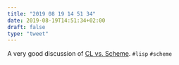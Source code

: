 ```yaml
---
title: "2019 08 19 14 51 34"
date: 2019-08-19T14:51:34+02:00
draft: false
type: "tweet"
---
```

A very good discussion of [CL vs. Scheme](https://stackoverflow.com/a/1169169). `#lisp` `#scheme`
